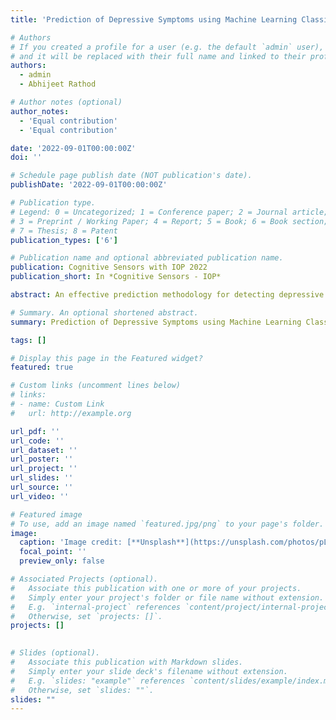 ```yaml
---
title: 'Prediction of Depressive Symptoms using Machine Learning Classifiers'

# Authors
# If you created a profile for a user (e.g. the default `admin` user), write the username (folder name) here
# and it will be replaced with their full name and linked to their profile.
authors:
  - admin
  - Abhijeet Rathod

# Author notes (optional)
author_notes:
  - 'Equal contribution'
  - 'Equal contribution'

date: '2022-09-01T00:00:00Z'
doi: ''

# Schedule page publish date (NOT publication's date).
publishDate: '2022-09-01T00:00:00Z'

# Publication type.
# Legend: 0 = Uncategorized; 1 = Conference paper; 2 = Journal article;
# 3 = Preprint / Working Paper; 4 = Report; 5 = Book; 6 = Book section;
# 7 = Thesis; 8 = Patent
publication_types: ['6']

# Publication name and optional abbreviated publication name.
publication: Cognitive Sensors with IOP 2022
publication_short: In *Cognitive Sensors - IOP*

abstract: An effective prediction methodology for detecting depressive symptoms is crucial in today’s fast-paced modern world. Depression has become one of the most common forms of mental disorder in people all around the world due to a lack of awareness in society and even among healthcare professionals. Detecting depression at an early stage can help in taking preventive measures to cure the depression and also reduce the number of suicidal cases. With no single definitive test available to detect depression, numerous work has been proposed to use advanced machine learning algorithms to detect the signs of depression. The main objective of the chapter is to provide elementary components necessary to predict depression symptoms. Further, it aims on determining how different machine learning classifiers can be used to predict these symptoms in a person. This can be achieved by collecting data from social media texts, facial images, and audio-visual representations. To predict depressive symptoms we recommend using machine learning as a systematized and extensible approach. The evaluation metrics of different machine learning classifiers are used to choose the most efficient model for predicting depressive symptoms. In conclusion, we aim to find the best approach using machine learning models to find the most accurate method to predict the symptoms of depression and provide feedback on the pros and cons of using each of these classifiers. We aim to research how integrating machine learning with depression detection can be a major advancement in the field of mental healthcare.

# Summary. An optional shortened abstract.
summary: Prediction of Depressive Symptoms using Machine Learning Classifiers.

tags: []

# Display this page in the Featured widget?
featured: true

# Custom links (uncomment lines below)
# links:
# - name: Custom Link
#   url: http://example.org

url_pdf: ''
url_code: ''
url_dataset: ''
url_poster: ''
url_project: ''
url_slides: ''
url_source: ''
url_video: ''

# Featured image
# To use, add an image named `featured.jpg/png` to your page's folder.
image:
  caption: 'Image credit: [**Unsplash**](https://unsplash.com/photos/pLCdAaMFLTE)'
  focal_point: ''
  preview_only: false

# Associated Projects (optional).
#   Associate this publication with one or more of your projects.
#   Simply enter your project's folder or file name without extension.
#   E.g. `internal-project` references `content/project/internal-project/index.md`.
#   Otherwise, set `projects: []`.
projects: []
  

# Slides (optional).
#   Associate this publication with Markdown slides.
#   Simply enter your slide deck's filename without extension.
#   E.g. `slides: "example"` references `content/slides/example/index.md`.
#   Otherwise, set `slides: ""`.
slides: ""
---
```


